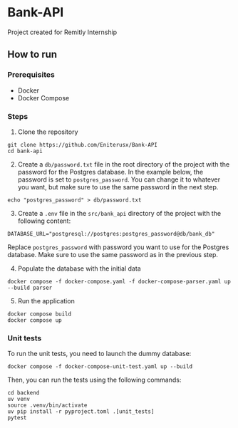 # Bank-API
Project created for Remitly Internship

## How to run
### Prerequisites
- Docker
- Docker Compose

### Steps
1. Clone the repository
```
git clone https://github.com/Eniterusx/Bank-API
cd bank-api
```

2. Create a `db/password.txt` file in the root directory of the project with the password for the Postgres database. In the example below, the password is set to `postgres_password`. You can change it to whatever you want, but make sure to use the same password in the next step.

```
echo "postgres_password" > db/password.txt
```

3. Create a `.env` file in the `src/bank_api` directory of the project with the following content:
```
DATABASE_URL="postgresql://postgres:postgres_password@db/bank_db"
```
Replace `postgres_password` with password you want to use for the Postgres database. Make sure to use the same password as in the previous step.

4. Populate the database with the initial data
```
docker compose -f docker-compose.yaml -f docker-compose-parser.yaml up --build parser
```

5. Run the application
```
docker compose build
docker compose up
```

### Unit tests
To run the unit tests, you need to launch the dummy database:
```
docker compose -f docker-compose-unit-test.yaml up --build
```
Then, you can run the tests using the following commands:
```
cd backend
uv venv
source .venv/bin/activate
uv pip install -r pyproject.toml .[unit_tests]
pytest
```
